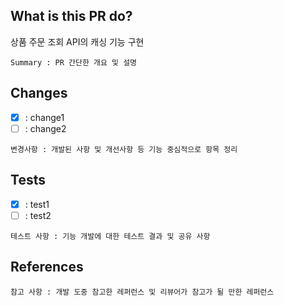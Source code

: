 ## What is this PR do?
상품 주문 조회 API의 캐싱 기능 구현
```text
Summary : PR 간단한 개요 및 설명
```

## Changes
- [x] : change1
- [ ] : change2

```text
변경사항 : 개발된 사항 및 개선사항 등 기능 중심적으로 항목 정리
```

## Tests
- [x] : test1
- [ ] : test2

```text
테스트 사항 : 기능 개발에 대한 테스트 결과 및 공유 사항
```

## References
```text
참고 사항 : 개발 도중 참고한 레퍼런스 및 리뷰어가 참고가 될 만한 레퍼런스
```
